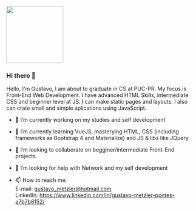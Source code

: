 <img width="150px" height="150px" src="https://avatars2.githubusercontent.com/u/46631890?s=460&u=c6f524f64140286d74cfc629297ae0168beaab4f&v=4">

### Hi there 👋
Hello, I'm Gustavo, I am about to graduate in CS at PUC-PR. My focus is Front-End Web Development.
I have advanced HTML Skills, intermediate CSS and beginner level at JS.
I can make static pages and layouts. I also can crate small and simple aplications using JavaScript.


- 🔭 I’m currently working on my studies and self development
- 🌱 I’m currently learning VueJS, masterying HTML, CSS (including frameworks as Bootstrap 4 and Materialize) and JS & libs like JQuery.
- 👯 I’m looking to collaborate on begginer/intermediate Front-End projects. 
- 🤔 I’m looking for help with Network and my self development

- 📫 How to reach me: <br>
      E-mail: gustavo_metzler@hotmail.com<br>
      LinkedIn: https://www.linkedin.com/in/gustavo-metzler-pontes-a7b7b8152/

